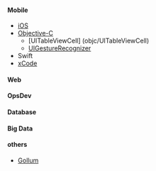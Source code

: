 #### Mobile
- [iOS](iOS/iOS_page)
- [Objective-C](objc/ObjectiveC_page)
    * [UITableViewCell] (objc/UITableViewCell)
    * [UIGestureRecognizer](objc/UIGestureRecognizer)
- Swift
- [xCode](xCode_page)

#### Web

#### OpsDev

#### Database

#### Big Data

#### others
- [Gollum](gollum)